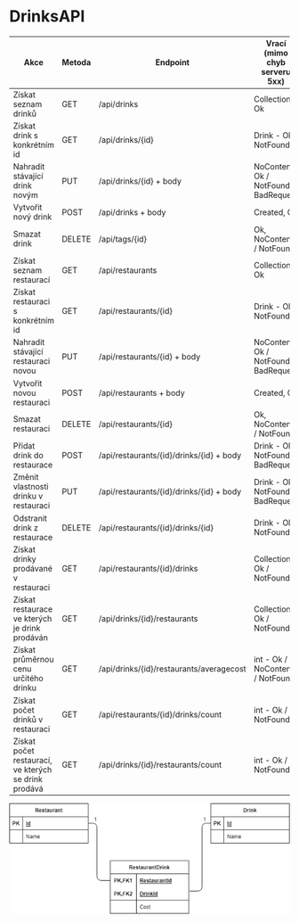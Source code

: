 # DrinksAPI
| Akce                                                   | Metoda | Endpoint                                 | Vrací (mimo   chyb serveru 5xx)          |
|--------------------------------------------------------|--------|------------------------------------------|------------------------------------------|
| Získat seznam drinků                                   | GET    | /api/drinks                              | Collection<Drink> - Ok                   |
| Získat drink s konkrétním id                           | GET    | /api/drinks/{id}                         | Drink - Ok / NotFound                    |
| Nahradit stávající drink novým                         | PUT    | /api/drinks/{id} + body                  | NoContent, Ok / NotFound / BadRequest    |
| Vytvořit nový drink                                    | POST   | /api/drinks + body                       | Created, Ok                              |
| Smazat drink                                           | DELETE | /api/tags/{id}                           | Ok, NoContent / NotFound                 |
| Získat seznam restaurací                               | GET    | /api/restaurants                         | Collection<Restaurant> - Ok              |
| Získat restauraci s konkrétním id                      | GET    | /api/restaurants/{id}                    | Drink - Ok / NotFound                    |
| Nahradit stávající restauraci novou                    | PUT    | /api/restaurants/{id} + body             | NoContent, Ok / NotFound / BadRequest    |
| Vytvořit novou restauraci                              | POST   | /api/restaurants + body                  | Created, Ok                              |
| Smazat restauraci                                      | DELETE | /api/restaurants/{id}                    | Ok, NoContent / NotFound                 |
| Přidat drink do restaurace                             | POST   | /api/restaurants/{id}/drinks/{id} + body | Drink - Ok / NotFound / BadRequest       |
| Změnit vlastnosti drinku v restauraci                  | PUT    | /api/restaurants/{id}/drinks/{id} + body | Drink - Ok / NotFound / BadRequest       |
| Odstranit drink z restaurace                           | DELETE | /api/restaurants/{id}/drinks/{id}        | Drink - Ok / NotFound                    |
| Získat drinky prodávané v restauraci                   | GET    | /api/restaurants/{id}/drinks             | Collection<Drink> - Ok / NotFound        |
| Získat restaurace ve kterých je drink prodáván         | GET    | /api/drinks/{id}/restaurants             | Collection<Restaurant> - Ok / NotFound   |
| Získat průměrnou cenu určitého drinku                  | GET    | /api/drinks/{id}/restaurants/averagecost | int - Ok / NoContent / NotFound          |
| Získat počet drinků v restauraci                       | GET    | /api/restaurants/{id}/drinks/count       | int - Ok / NotFound                      |
| Získat počet restaurací, ve kterých se drink prodává   | GET    | /api/drinks/{id}/restaurants/count       | int - Ok / NotFound                      |

![dbstructure](/DrinksAPI/Plan/dbstructure.png "dbstructure")
